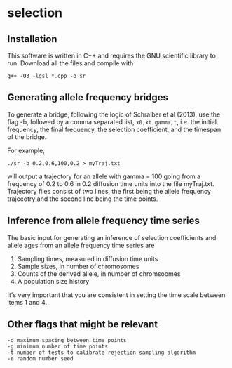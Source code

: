 # selection

## Installation

This software is written in C++ and requires the GNU scientific library to run. Download all the files and compile with

```
g++ -O3 -lgsl *.cpp -o sr
```

## Generating allele frequency bridges

To generate a bridge, following the logic of Schraiber et al (2013), use the flag -b, followed by a comma separated list,
`x0,xt,gamma,t`, i.e. the initial frequency, the final frequency, the selection coefficient, and the timespan of the bridge.

For example,

```
./sr -b 0.2,0.6,100,0.2 > myTraj.txt
```

will output a trajectory for an allele with gamma = 100 going from a frequency of 0.2 to 0.6 in 0.2 diffusion time units into the file myTraj.txt. Trajectory files consist of two lines, the first being the allele frequency trajecotry and the second line being the time points.

## Inference from allele frequency time series

The basic input for generating an inference of selection coefficients and allele ages from an allele frequency time series are

1. Sampling times, measured in diffusion time units
2. Sample sizes, in number of chromosomes
3. Counts of the derived allele, in number of chromsoomes
4. A population size history

It's very important that you are consistent in setting the time scale between items 1 and 4. 


## Other flags that might be relevant

```
-d maximum spacing between time points
-g minimum number of time points
-t number of tests to calibrate rejection sampling algorithm
-e random number seed
```
